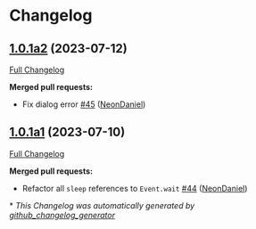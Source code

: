 # Changelog

## [1.0.1a2](https://github.com/NeonGeckoCom/skill-weather/tree/1.0.1a2) (2023-07-12)

[Full Changelog](https://github.com/NeonGeckoCom/skill-weather/compare/1.0.1a1...1.0.1a2)

**Merged pull requests:**

- Fix dialog error [\#45](https://github.com/NeonGeckoCom/skill-weather/pull/45) ([NeonDaniel](https://github.com/NeonDaniel))

## [1.0.1a1](https://github.com/NeonGeckoCom/skill-weather/tree/1.0.1a1) (2023-07-10)

[Full Changelog](https://github.com/NeonGeckoCom/skill-weather/compare/1.0.0...1.0.1a1)

**Merged pull requests:**

- Refactor all `sleep` references to `Event.wait` [\#44](https://github.com/NeonGeckoCom/skill-weather/pull/44) ([NeonDaniel](https://github.com/NeonDaniel))



\* *This Changelog was automatically generated by [github_changelog_generator](https://github.com/github-changelog-generator/github-changelog-generator)*
